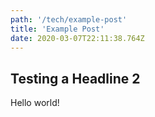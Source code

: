 ```yaml
---
path: '/tech/example-post'
title: 'Example Post'
date: 2020-03-07T22:11:38.764Z
---
```


## Testing a Headline 2

Hello world!
